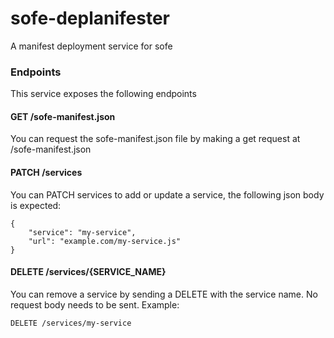 # sofe-deplanifester
A manifest deployment service for sofe


### Endpoints

This service exposes the following endpoints

#### GET /sofe-manifest.json

You can request the sofe-manifest.json file by making a get request at /sofe-manifest.json

#### PATCH /services

You can PATCH services to add or update a service, the following json body is expected: 

    {
        "service": "my-service",
        "url": "example.com/my-service.js"
    }

#### DELETE /services/{SERVICE_NAME}

You can remove a service by sending a DELETE with the service name. No request body needs to be sent. Example:

    DELETE /services/my-service


